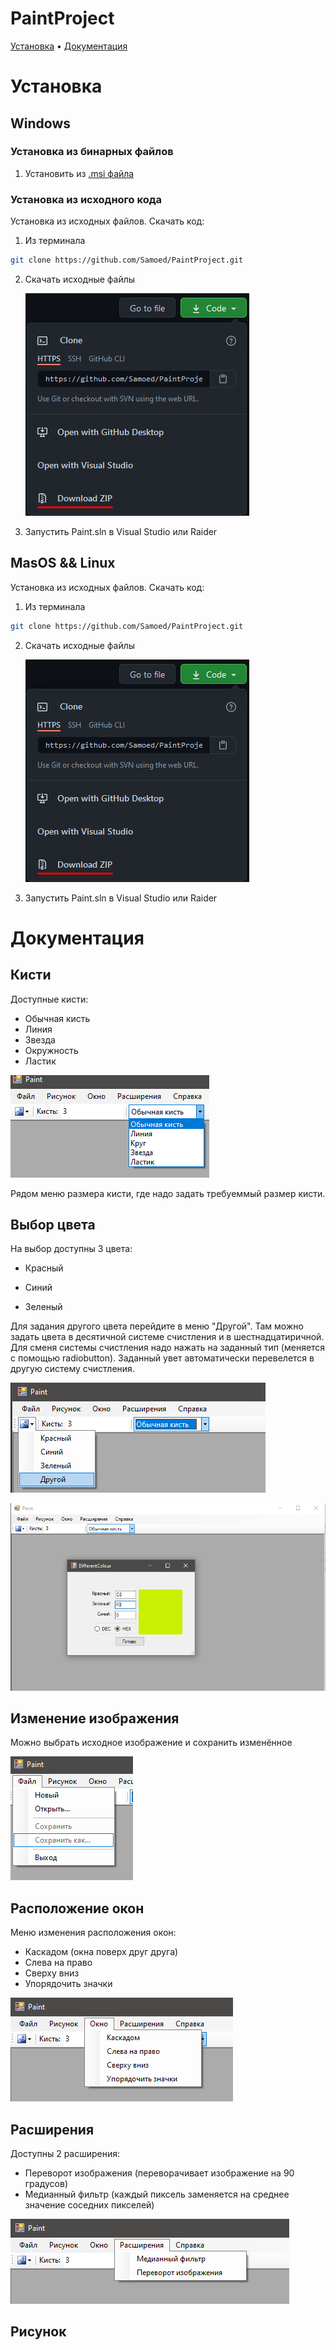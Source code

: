 # PaintProject
[Установка](#Установка) • [Документация](#Документация) 

# Установка

## Windows 

### Установка из бинарных файлов

1. Установить из [.msi файла](https://github.com/Samoed/PaintProject/releases/download/1.0/Setup.msi)

### Установка из исходного кода

Установка из исходных файлов. Скачать код:

1. Из терминала

```sh
git clone https://github.com/Samoed/PaintProject.git
```

2. Скачать исходные файлы 

   ![](https://raw.githubusercontent.com/Samoed/PaintProject/main/doc/img/Screenshot_1.png)
   
3. Запустить Paint.sln в Visual Studio или Raider 

## MasOS && Linux

Установка из исходных файлов. Скачать код:

1. Из терминала

```sh
git clone https://github.com/Samoed/PaintProject.git
```

2. Скачать исходные файлы 

   ![](https://raw.githubusercontent.com/Samoed/PaintProject/main/doc/img/Screenshot_1.png)

   

3. Запустить Paint.sln в Visual Studio или Raider

# Документация

## Кисти

Доступные кисти:

* Обычная кисть
* Линия
* Звезда
* Окружность
* Ластик

![Кисти](https://raw.githubusercontent.com/Samoed/PaintProject/main/doc/img/Screenshot_2.png)

Рядом меню размера кисти, где надо задать требуеммый размер кисти.

## Выбор цвета

На выбор доступны 3 цвета:

* Красный 

* Синий

* Зеленый

Для задания другого цвета перейдите в меню "Другой". Там можно задать цвета в десятичной системе счистления и в шестнадцатиричной. Для сменя системы счистления надо нажать на заданный тип (меняется с помощью radiobutton). Заданный увет автоматически перевелется в другую систему счистления.

![Цвета](https://raw.githubusercontent.com/Samoed/PaintProject/main/doc/img/Screenshot_3.png)

![Меню другое](https://raw.githubusercontent.com/Samoed/PaintProject/main/doc/img/Screenshot_4.png)

## Изменение изображения

Можно выбрать исходное изображение и сохранить изменённое

![Выбор изображения](https://raw.githubusercontent.com/Samoed/PaintProject/main/doc/img/Screenshot_5.png)

## Расположение окон

Меню изменения расположения окон:

* Каскадом (окна поверх друг друга)
* Слева на право 
* Сверху вниз
* Упорядочить значки

![Изменение расположения окон](https://raw.githubusercontent.com/Samoed/PaintProject/main/doc/img/Screenshot_6.png)

## Расширения

Доступны 2 расширения:

* Переворот изображения (переворачивает изображение на 90 градусов)
* Медианный фильтр (каждый пиксель заменяется на среднее значение соседних пикселей) 

![Расширения](https://raw.githubusercontent.com/Samoed/PaintProject/main/doc/img/Screenshot_7.png)

## Рисунок

